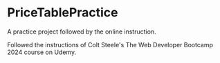 # PriceTablePractice
A practice project followed by the online instruction.

Followed the instructions of Colt Steele's The Web Developer Bootcamp 2024 course on Udemy.
